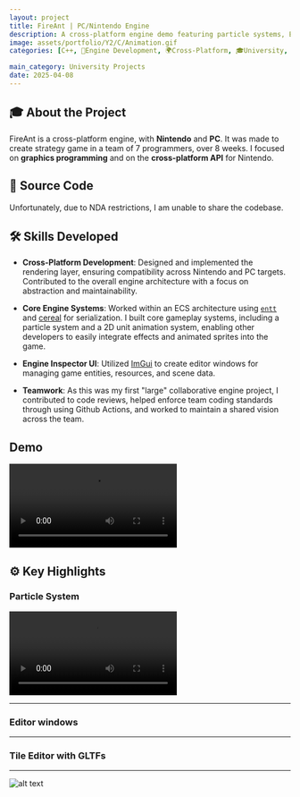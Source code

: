 ```yaml
---
layout: project
title: FireAnt | PC/Nintendo Engine
description: A cross-platform engine demo featuring particle systems, ECS architecture, inspector hierarchies, and GLTF 3D model support.
image: assets/portfolio/Y2/C/Animation.gif
categories: [C++, 🔧Engine Development, 🌍Cross-Platform, 🎓University, 🛠️Tools, 🎨Graphics, 👥Team Project]

main_category: University Projects
date: 2025-04-08
---
```


## 🎓 About the Project

FireAnt is a cross-platform engine, with **Nintendo** and **PC**. It was made to create strategy game in a team of 7 programmers, over 8 weeks. I focused on **graphics programming** and on the **cross-platform API** for Nintendo.

## 📂 Source Code

Unfortunately, due to NDA restrictions, I am unable to share the codebase.

## 🛠️ Skills Developed

- **Cross-Platform Development**: Designed and implemented the rendering layer, ensuring compatibility across Nintendo and PC targets. Contributed to the overall engine architecture with a focus on abstraction and maintainability.

- **Core Engine Systems**: Worked within an ECS architecture using [`entt`](https://github.com/skypjack/entt) and [cereal](https://github.com/USCiLab/cereal) for serialization. I built core gameplay systems, including a particle system and a 2D unit animation system, enabling other developers to easily integrate effects and animated sprites into the game.

- **Engine Inspector UI**: Utilized [ImGui](https://github.com/ocornut/imgui) to create editor windows for managing game entities, resources, and scene data.
- **Teamwork**: As this was my first "large" collaborative engine project, I contributed to code reviews, helped enforce team coding standards through using Github Actions, and worked to maintain a shared vision across the team.

## Demo

<video controls src="../assets/portfolio/Y2/C/Media1.mp4" title="Title"></video>

## ⚙️ Key Highlights

### **Particle System**

<video controls src="../assets/portfolio/Y2/C/scaling.mp4" title="Title"></video>

---

### **Editor windows**


---

### **Tile Editor with GLTFs**

---

![alt text](/assets/portfolio/logo.png)